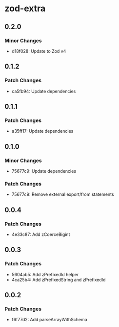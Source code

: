 # zod-extra

## 0.2.0

### Minor Changes

- d18f028: Update to Zod v4

## 0.1.2

### Patch Changes

- ca5fb94: Update dependencies

## 0.1.1

### Patch Changes

- a35ff17: Update dependencies

## 0.1.0

### Minor Changes

- 75677c9: Update dependencies

### Patch Changes

- 75677c9: Remove external export/from statements

## 0.0.4

### Patch Changes

- 4e33c87: Add zCoerceBigint

## 0.0.3

### Patch Changes

- 5604ab5: Add zPrefixedId helper
- 4ca25b4: Add zPrefixedString and zPrefixedId

## 0.0.2

### Patch Changes

- f6f77d2: Add parseArrayWithSchema
